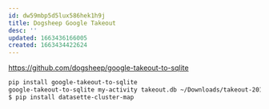 ```yaml
---
id: dw59mbp5d5lux586hek1h9j
title: Dogsheep Google Takeout
desc: ''
updated: 1663436166005
created: 1663434422624
---
```


https://github.com/dogsheep/google-takeout-to-sqlite


```sh
pip install google-takeout-to-sqlite
google-takeout-to-sqlite my-activity takeout.db ~/Downloads/takeout-20190530.zip
$ pip install datasette-cluster-map
```
